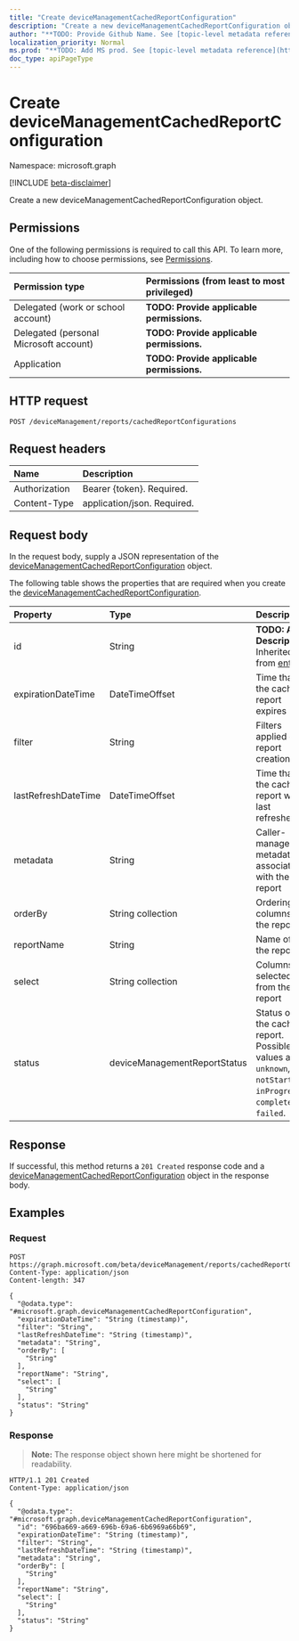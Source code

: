 ```yaml
---
title: "Create deviceManagementCachedReportConfiguration"
description: "Create a new deviceManagementCachedReportConfiguration object."
author: "**TODO: Provide Github Name. See [topic-level metadata reference](https://msgo.azurewebsites.net/add/document/guidelines/metadata.html#topic-level-metadata)**"
localization_priority: Normal
ms.prod: "**TODO: Add MS prod. See [topic-level metadata reference](https://msgo.azurewebsites.net/add/document/guidelines/metadata.html#topic-level-metadata)**"
doc_type: apiPageType
---
```


# Create deviceManagementCachedReportConfiguration
Namespace: microsoft.graph

[!INCLUDE [beta-disclaimer](../../includes/beta-disclaimer.md)]

Create a new deviceManagementCachedReportConfiguration object.

## Permissions
One of the following permissions is required to call this API. To learn more, including how to choose permissions, see [Permissions](/graph/permissions-reference).

|Permission type|Permissions (from least to most privileged)|
|:---|:---|
|Delegated (work or school account)|**TODO: Provide applicable permissions.**|
|Delegated (personal Microsoft account)|**TODO: Provide applicable permissions.**|
|Application|**TODO: Provide applicable permissions.**|

## HTTP request

<!-- {
  "blockType": "ignored"
}
-->
``` http
POST /deviceManagement/reports/cachedReportConfigurations
```

## Request headers
|Name|Description|
|:---|:---|
|Authorization|Bearer {token}. Required.|
|Content-Type|application/json. Required.|

## Request body
In the request body, supply a JSON representation of the [deviceManagementCachedReportConfiguration](../resources/devicemanagementcachedreportconfiguration.md) object.

The following table shows the properties that are required when you create the [deviceManagementCachedReportConfiguration](../resources/devicemanagementcachedreportconfiguration.md).

|Property|Type|Description|
|:---|:---|:---|
|id|String|**TODO: Add Description** Inherited from [entity](../resources/entity.md)|
|expirationDateTime|DateTimeOffset|Time that the cached report expires|
|filter|String|Filters applied on report creation.|
|lastRefreshDateTime|DateTimeOffset|Time that the cached report was last refreshed|
|metadata|String|Caller-managed metadata associated with the report|
|orderBy|String collection|Ordering of columns in the report|
|reportName|String|Name of the report|
|select|String collection|Columns selected from the report|
|status|deviceManagementReportStatus|Status of the cached report. Possible values are: `unknown`, `notStarted`, `inProgress`, `completed`, `failed`.|



## Response

If successful, this method returns a `201 Created` response code and a [deviceManagementCachedReportConfiguration](../resources/devicemanagementcachedreportconfiguration.md) object in the response body.

## Examples

### Request
<!-- {
  "blockType": "request",
  "name": "create_devicemanagementcachedreportconfiguration_from_"
}
-->
``` http
POST https://graph.microsoft.com/beta/deviceManagement/reports/cachedReportConfigurations
Content-Type: application/json
Content-length: 347

{
  "@odata.type": "#microsoft.graph.deviceManagementCachedReportConfiguration",
  "expirationDateTime": "String (timestamp)",
  "filter": "String",
  "lastRefreshDateTime": "String (timestamp)",
  "metadata": "String",
  "orderBy": [
    "String"
  ],
  "reportName": "String",
  "select": [
    "String"
  ],
  "status": "String"
}
```


### Response
>**Note:** The response object shown here might be shortened for readability.
<!-- {
  "blockType": "response",
  "truncated": true,
  "@odata.type": "microsoft.graph.deviceManagementCachedReportConfiguration"
}
-->
``` http
HTTP/1.1 201 Created
Content-Type: application/json

{
  "@odata.type": "#microsoft.graph.deviceManagementCachedReportConfiguration",
  "id": "696ba669-a669-696b-69a6-6b6969a66b69",
  "expirationDateTime": "String (timestamp)",
  "filter": "String",
  "lastRefreshDateTime": "String (timestamp)",
  "metadata": "String",
  "orderBy": [
    "String"
  ],
  "reportName": "String",
  "select": [
    "String"
  ],
  "status": "String"
}
```

